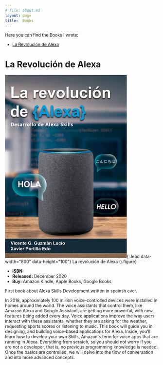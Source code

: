 ```yaml
---
# file: about.md
layout: page
title:  Books
---
```

Here you can find the Books I wrote:

- [La Revolución de Alexa](#la-revolución-de-alexa)

# La Revolución de Alexa

 ![Full-width image](/assets/img/books/la_revolucion_de_alexa.jpg){:.lead data-width="800" data-height="100"}
La revolución de Alexa
 {:.figure}

* **ISBN:** 
* **Released:** December 2020
* **Buy:** Amazon Kindle, Apple Books, Google Books

First book about Alexa Skills Development written in spainsh ever.

In 2018, approximately 100 million voice-controlled devices were installed in homes around the world. The voice assistants that control them, like Amazon Alexa and Google Assistant, are getting more powerful, with new features being added every day. Voice applications improve the way users interact with these assistants, whether they are asking for the weather, requesting sports scores or listening to music.
This book will guide you in designing, and building voice-based applications for Alexa. Inside, you'll learn how to develop your own Skills, Amazon's term for voice apps that are running in Alexa. Everything from scratch, so you should not worry if you are not a developer, that is, no previous programming knowledge is needed. Once the basics are controlled, we will delve into the flow of conversation and into more advanced concepts.


